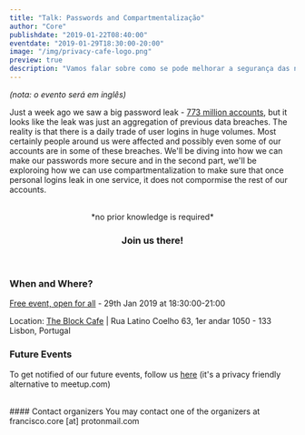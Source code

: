 ```yaml
---
title: "Talk: Passwords and Compartmentalização"
author: "Core"
publishdate: "2019-01-22T08:40:00"
eventdate: "2019-01-29T18:30:00-20:00"
image: "/img/privacy-cafe-logo.png"
preview: true
description: "Vamos falar sobre como se pode melhorar a segurança das nossas passwords e como podemos compartimentalizar a nossa vida digital para ter mais privacidade."
---
```


*(nota: o evento será em inglês)*

Just a week ago we saw a big password leak - [773 million accounts](https://www.businessinsider.com/collection-one-data-breach-email-passwords-2019-1), but it looks like the leak was just an aggregation of previous data breaches. The reality is that there is a daily trade of user logins in huge volumes. Most certainly people around us were affected and possibly even some of our accounts are in some of these breaches. We'll be diving into how we can make our passwords more secure and in the second part, we'll be exploroing how we can use compartmentalization to make sure that once personal logins leak in one service, it does not compormise the rest of our accounts.

<br>
<center>*no prior knowledge is required*</center>

### <center>**Join us there!**</center>
<br>

### When and Where?

[Free event, open for all](https://www.meetup.com/Social-at-The-Block-Cafe/events/258360927/) - 29th Jan 2019 at 18:30:00-21:00

Location: [The Block Cafe](http://theblock.cafe/) |  Rua Latino Coelho 63, 1er andar 1050 - 133 Lisbon, Portugal

### Future Events
To get notified of our future events, follow us [here](https://gettogether.community/privacy-lx/) (it's a privacy friendly alternative to meetup.com)

<br>
#### Contact organizers
You may contact one of the organizers at francisco.core [at] protonmail.com

